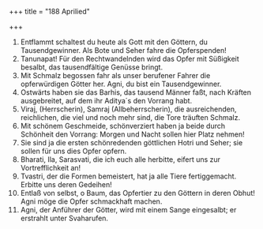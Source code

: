 +++
title = "188 Aprilied"

+++


1.	Entflammt schaltest du heute als Gott mit den Göttern, du Tausendgewinner. Als Bote und Seher fahre die Opferspenden!
2.	Tanunapat! Für den Rechtwandelnden wird das Opfer mit Süßigkeit besalbt, das tausendfältige Genüsse bringt.
3.	Mit Schmalz begossen fahr als unser berufener Fahrer die opferwürdigen Götter her. Agni, du bist ein Tausendgewinner.
4.	Ostwärts haben sie das Barhis, das tausend Männer faßt, nach Kräften ausgebreitet, auf dem ihr Aditya´s den Vorrang habt.
5.	Viraj, (Herrscherin), Samraj (Allbeherrscherin), die ausreichenden, reichlichen, die viel und noch mehr sind, die Tore träuften Schmalz.
6.	Mit schönem Geschmeide, schönverziert haben ja beide durch Schönheit den Vorrang: Morgen und Nacht sollen hier Platz nehmen!
7.	Sie sind ja die ersten schönredenden göttlichen Hotri und Seher; sie sollen für uns dies Opfer opfern.
8.	Bharati, Ila, Sarasvati, die ich euch alle herbitte, eifert uns zur Vortrefflichkeit an!
9.	Tvastri, der die Formen bemeistert, hat ja alle Tiere fertiggemacht. Erbitte uns deren Gedeihen!
10.	Entlaß von selbst, o Baum, das Opfertier zu den Göttern in deren Obhut! Agni möge die Opfer schmackhaft machen.
11.	Agni, der Anführer der Götter, wird mit einem Sange eingesalbt; er erstrahlt unter Svaharufen.


